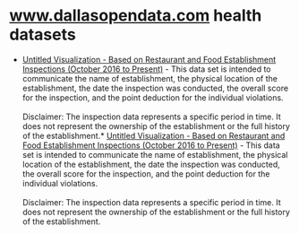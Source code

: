 # www.dallasopendata.com health datasets
* [Untitled Visualization - Based on Restaurant and Food Establishment Inspections (October 2016 to Present)](https://www.dallasopendata.com/d/jrpa-iqkg) - This data set is intended to communicate the name of establishment,  the physical location of the establishment,  the date the inspection was conducted, the overall score for the inspection, and the point deduction for the individual violations. <br /><br />Disclaimer: The inspection data represents a specific period in time.  It does not represent the ownership of the establishment or the full history of the establishment.* [Untitled Visualization - Based on Restaurant and Food Establishment Inspections (October 2016 to Present)](https://www.dallasopendata.com/d/jrpa-iqkg) - This data set is intended to communicate the name of establishment,  the physical location of the establishment,  the date the inspection was conducted, the overall score for the inspection, and the point deduction for the individual violations. <br /><br />Disclaimer: The inspection data represents a specific period in time.  It does not represent the ownership of the establishment or the full history of the establishment.